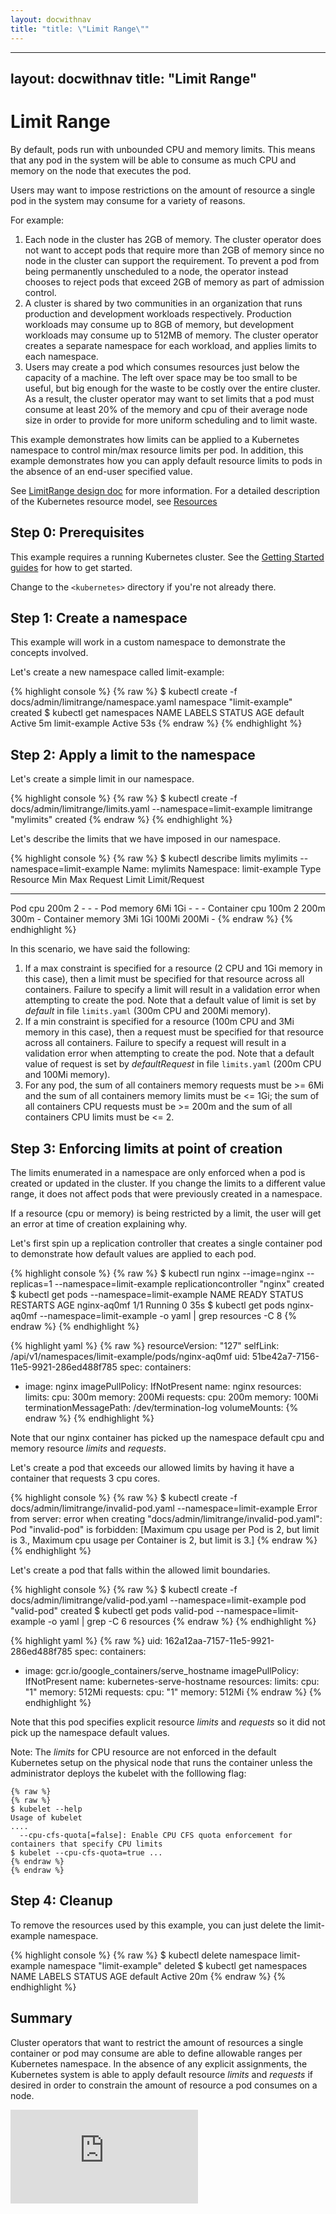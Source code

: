 ```yaml
---
layout: docwithnav
title: "title: \"Limit Range\""
---
```

---
layout: docwithnav
title: "Limit Range"
---
<!-- BEGIN MUNGE: UNVERSIONED_WARNING -->


<!-- END MUNGE: UNVERSIONED_WARNING -->
Limit Range
========================================
By default, pods run with unbounded CPU and memory limits.  This means that any pod in the
system will be able to consume as much CPU and memory on the node that executes the pod.

Users may want to impose restrictions on the amount of resource a single pod in the system may consume
for a variety of reasons.

For example:

1. Each node in the cluster has 2GB of memory.  The cluster operator does not want to accept pods
that require more than 2GB of memory since no node in the cluster can support the requirement.  To prevent a
pod from being permanently unscheduled to a node, the operator instead chooses to reject pods that exceed 2GB
of memory as part of admission control.
2. A cluster is shared by two communities in an organization that runs production and development workloads
respectively.  Production workloads may consume up to 8GB of memory, but development workloads may consume up
to 512MB of memory.  The cluster operator creates a separate namespace for each workload, and applies limits to
each namespace.
3. Users may create a pod which consumes resources just below the capacity of a machine.  The left over space
may be too small to be useful, but big enough for the waste to be costly over the entire cluster.  As a result,
the cluster operator may want to set limits that a pod must consume at least 20% of the memory and cpu of their
average node size in order to provide for more uniform scheduling and to limit waste.

This example demonstrates how limits can be applied to a Kubernetes namespace to control
min/max resource limits per pod.  In addition, this example demonstrates how you can
apply default resource limits to pods in the absence of an end-user specified value.

See [LimitRange design doc](../../design/admission_control_limit_range.html) for more information. For a detailed description of the Kubernetes resource model, see [Resources](../../../docs/user-guide/compute-resources.html)

Step 0: Prerequisites
-----------------------------------------
This example requires a running Kubernetes cluster.  See the [Getting Started guides](../../../docs/getting-started-guides/) for how to get started.

Change to the `<kubernetes>` directory if you're not already there.

Step 1: Create a namespace
-----------------------------------------
This example will work in a custom namespace to demonstrate the concepts involved.

Let's create a new namespace called limit-example:

{% highlight console %}
{% raw %}
$ kubectl create -f docs/admin/limitrange/namespace.yaml
namespace "limit-example" created
$ kubectl get namespaces
NAME            LABELS    STATUS    AGE
default         <none>    Active    5m
limit-example   <none>    Active    53s
{% endraw %}
{% endhighlight %}

Step 2: Apply a limit to the namespace
-----------------------------------------
Let's create a simple limit in our namespace.

{% highlight console %}
{% raw %}
$ kubectl create -f docs/admin/limitrange/limits.yaml --namespace=limit-example
limitrange "mylimits" created
{% endraw %}
{% endhighlight %}

Let's describe the limits that we have imposed in our namespace.

{% highlight console %}
{% raw %}
$ kubectl describe limits mylimits --namespace=limit-example
Name:   mylimits
Namespace:  limit-example
Type        Resource      Min      Max      Request      Limit      Limit/Request
----        --------      ---      ---      -------      -----      -------------
Pod         cpu           200m     2        -            -          -
Pod         memory        6Mi      1Gi      -            -          -
Container   cpu           100m     2        200m         300m       -
Container   memory        3Mi      1Gi      100Mi        200Mi      -
{% endraw %}
{% endhighlight %}

In this scenario, we have said the following:

1. If a max constraint is specified for a resource (2 CPU and 1Gi memory in this case), then a limit
must be specified for that resource across all containers. Failure to specify a limit will result in
a validation error when attempting to create the pod. Note that a default value of limit is set by
*default* in file `limits.yaml` (300m CPU and 200Mi memory).
2. If a min constraint is specified for a resource (100m CPU and 3Mi memory in this case), then a
request must be specified for that resource across all containers. Failure to specify a request will
result in a validation error when attempting to create the pod. Note that a default value of request is
set by *defaultRequest* in file `limits.yaml` (200m CPU and 100Mi memory).
3. For any pod, the sum of all containers memory requests must be >= 6Mi and the sum of all containers
memory limits must be <= 1Gi; the sum of all containers CPU requests must be >= 200m and the sum of all
containers CPU limits must be <= 2.

Step 3: Enforcing limits at point of creation
-----------------------------------------
The limits enumerated in a namespace are only enforced when a pod is created or updated in
the cluster.  If you change the limits to a different value range, it does not affect pods that
were previously created in a namespace.

If a resource (cpu or memory) is being restricted by a limit, the user will get an error at time
of creation explaining why.

Let's first spin up a replication controller that creates a single container pod to demonstrate
how default values are applied to each pod.

{% highlight console %}
{% raw %}
$ kubectl run nginx --image=nginx --replicas=1 --namespace=limit-example
replicationcontroller "nginx" created
$ kubectl get pods --namespace=limit-example
NAME          READY     STATUS    RESTARTS   AGE
nginx-aq0mf   1/1       Running   0          35s
$ kubectl get pods nginx-aq0mf --namespace=limit-example -o yaml | grep resources -C 8
{% endraw %}
{% endhighlight %}

{% highlight yaml %}
{% raw %}
  resourceVersion: "127"
  selfLink: /api/v1/namespaces/limit-example/pods/nginx-aq0mf
  uid: 51be42a7-7156-11e5-9921-286ed488f785
spec:
  containers:
  - image: nginx
    imagePullPolicy: IfNotPresent
    name: nginx
    resources:
      limits:
        cpu: 300m
        memory: 200Mi
      requests:
        cpu: 200m
        memory: 100Mi
    terminationMessagePath: /dev/termination-log
    volumeMounts:
{% endraw %}
{% endhighlight %}

Note that our nginx container has picked up the namespace default cpu and memory resource *limits* and *requests*.

Let's create a pod that exceeds our allowed limits by having it have a container that requests 3 cpu cores.

{% highlight console %}
{% raw %}
$ kubectl create -f docs/admin/limitrange/invalid-pod.yaml --namespace=limit-example
Error from server: error when creating "docs/admin/limitrange/invalid-pod.yaml": Pod "invalid-pod" is forbidden: [Maximum cpu usage per Pod is 2, but limit is 3., Maximum cpu usage per Container is 2, but limit is 3.]
{% endraw %}
{% endhighlight %}

Let's create a pod that falls within the allowed limit boundaries.

{% highlight console %}
{% raw %}
$ kubectl create -f docs/admin/limitrange/valid-pod.yaml --namespace=limit-example
pod "valid-pod" created
$ kubectl get pods valid-pod --namespace=limit-example -o yaml | grep -C 6 resources
{% endraw %}
{% endhighlight %}

{% highlight yaml %}
{% raw %}
 uid: 162a12aa-7157-11e5-9921-286ed488f785
spec:
  containers:
  - image: gcr.io/google_containers/serve_hostname
    imagePullPolicy: IfNotPresent
    name: kubernetes-serve-hostname
    resources:
      limits:
        cpu: "1"
        memory: 512Mi
      requests:
        cpu: "1"
        memory: 512Mi
{% endraw %}
{% endhighlight %}

Note that this pod specifies explicit resource *limits* and *requests* so it did not pick up the namespace
default values.

Note: The *limits* for CPU resource are not enforced in the default Kubernetes setup on the physical node
that runs the container unless the administrator deploys the kubelet with the folllowing flag:

```
{% raw %}
{% raw %}
$ kubelet --help
Usage of kubelet
....
  --cpu-cfs-quota[=false]: Enable CPU CFS quota enforcement for containers that specify CPU limits
$ kubelet --cpu-cfs-quota=true ...
{% endraw %}
{% endraw %}
```

Step 4: Cleanup
----------------------------
To remove the resources used by this example, you can just delete the limit-example namespace.

{% highlight console %}
{% raw %}
$ kubectl delete namespace limit-example
namespace "limit-example" deleted
$ kubectl get namespaces
NAME      LABELS    STATUS    AGE
default   <none>    Active    20m
{% endraw %}
{% endhighlight %}

Summary
----------------------------
Cluster operators that want to restrict the amount of resources a single container or pod may consume
are able to define allowable ranges per Kubernetes namespace.  In the absence of any explicit assignments,
the Kubernetes system is able to apply default resource *limits* and *requests* if desired in order to
constrain the amount of resource a pod consumes on a node.






<!-- BEGIN MUNGE: IS_VERSIONED -->
<!-- TAG IS_VERSIONED -->
<!-- END MUNGE: IS_VERSIONED -->


<!-- BEGIN MUNGE: GENERATED_ANALYTICS -->
[![Analytics](https://kubernetes-site.appspot.com/UA-36037335-10/GitHub/docs/admin/limitrange/README.md?pixel)]()
<!-- END MUNGE: GENERATED_ANALYTICS -->


